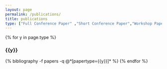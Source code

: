 ```yaml
---
layout: page
permalink: /publications/
title: publications
type: ["Full Conference Paper" ,"Short Conference Paper","Workshop Paper","Poster" ]
---
```


{% for y in page.type %}
  <h3>{{y}}</h3>
  {% bibliography -f papers -q @*[papertype={{y}}]* %}
{% endfor %}